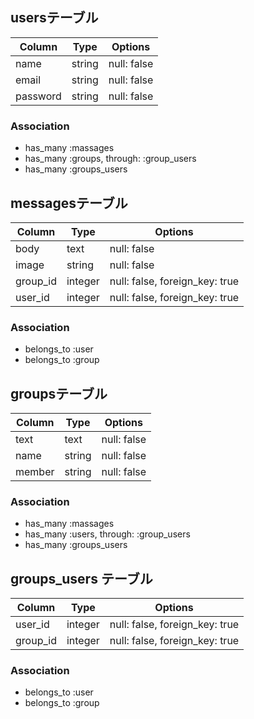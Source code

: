 ## usersテーブル
|Column|Type|Options|
|------|----|-------|
|name|string|null: false|
|email|string|null: false|
|password|string|null: false|
### Association
- has_many :massages
- has_many :groups, through: :group_users
- has_many :groups_users

## messagesテーブル
|Column|Type|Options|
|------|----|-------|
|body|text|null: false|
|image|string|null: false|
|group_id|integer|null: false, foreign_key: true|
|user_id|integer|null: false, foreign_key: true|
### Association
- belongs_to :user
- belongs_to :group

## groupsテーブル
|Column|Type|Options|
|------|----|-------|
|text|text|null: false|
|name|string|null: false|
|member|string|null: false|
### Association
- has_many :massages
- has_many :users, through: :group_users
- has_many :groups_users

## groups_users テーブル
|Column|Type|Options|
|------|----|-------|
|user_id|integer|null: false, foreign_key: true|
|group_id|integer|null: false, foreign_key: true|
### Association
- belongs_to :user
- belongs_to :group  
